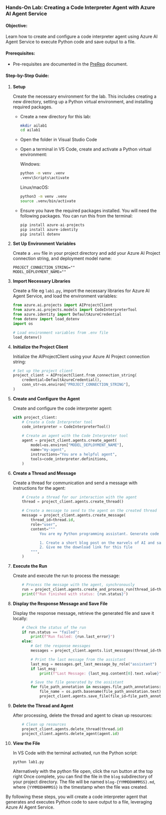 ### Hands-On Lab: Creating a Code Interpreter Agent with Azure AI Agent Service

#### Objective:
Learn how to create and configure a code interpreter agent using Azure AI Agent Service to execute Python code and save output to a file.

#### Prerequisites:
- Pre-requisites are documented in the [PreReq](prereq/prereq.md) document.

#### Step-by-Step Guide:

1. **Setup**

	Create the necessary environment for the lab. This includes creating a new directory, setting up a Python virtual environment, and installing required packages.

	- Create a new directory for this lab:
		```bash
		mkdir ailab1
		cd ailab1
		```
	- Open the folder in Visual Studio Code
	- Open a terminal in VS Code, create and activate a Python virtual environment:

		Windows:
		```cmd
		python -m venv .venv
		.venv\Scripts\activate
		```

		Linux/macOS:
		```bash
		python3 -m venv .venv
		source .venv/bin/activate
		```


	- Ensure you have the required packages installed. You will need the following packages. You can run this from the terminal:

		```python
		pip install azure-ai-projects
		pip install azure-identity
		pip install dotenv
		```

2. **Set Up Environment Variables**

	Create a `.env` file in your project directory and add your Azure AI Project connection string, and deployment model name:
	```plaintext
	PROJECT_CONNECTION_STRING=""
	MODEL_DEPLOYMENT_NAME=""
	```

3. **Import Necessary Libraries**

	Create a file eg  `lab1.py`, import the necessary libraries for Azure AI Agent Service, and load the environment variables:
	```python
	from azure.ai.projects import AIProjectClient
	from azure.ai.projects.models import CodeInterpreterTool
	from azure.identity import DefaultAzureCredential
	from dotenv import load_dotenv
	import os
	
	# Load environment variables from .env file
	load_dotenv()
	```

4. **Initialize the Project Client**

	Initialize the AIProjectClient using your Azure AI Project connection string:
	```python
	# Set up the project client
	project_client = AIProjectClient.from_connection_string(
		credential=DefaultAzureCredential(),
		conn_str=os.environ["PROJECT_CONNECTION_STRING"],
	)
	```

5. **Create and Configure the Agent**

	Create and configure the code interpreter agent:
	```python
	with project_client:
		# Create a Code Interpreter tool
		code_interpreter = CodeInterpreterTool()
		
		# Create an agent with the Code Interpreter tool
		agent = project_client.agents.create_agent(
			model=os.environ["MODEL_DEPLOYMENT_NAME"],
			name="my-agent",
			instructions="You are a helpful agent",
			tools=code_interpreter.definitions,
		)
	```

6. **Create a Thread and Message**

	Create a thread for communication and send a message with instructions for the agent:
	```python
		# Create a thread for our interaction with the agent
		thread = project_client.agents.create_thread()

		# Create a message to send to the agent on the created thread
		message = project_client.agents.create_message(
			thread_id=thread.id,
			role="user",
			content="""
				You are my Python programming assistant. Generate code and execute it according to the following requirements:

				1. Create a short blog post on the marvels of AI and save the content to blog-{YYMMDDHHMMSS}.md
				2. Give me the download link for this file
			""",
		)
	```

7. **Execute the Run**

	Create and execute the run to process the message:
	```python
		# Process the message with the agent, synchronously
		run = project_client.agents.create_and_process_run(thread_id=thread.id, agent_id=agent.id)
		print(f"Run finished with status: {run.status}")
	```

8. **Display the Response Message and Save File**

	Display the response message, retrieve the generated file and save it locally:
	```python
		# Check the status of the run
		if run.status == "failed":
			print(f"Run failed: {run.last_error}")
		else:
			# Get the response messages
			messages = project_client.agents.list_messages(thread_id=thread.id)

			# Print the last message from the assistant
			last_msg = messages.get_last_message_by_role("assistant")
			if last_msg:
				print(f"Last Message: {last_msg.content[0].text.value}")

			# Save the file generated by the assistant
			for file_path_annotation in messages.file_path_annotations:
				file_name = os.path.basename(file_path_annotation.text)
				project_client.agents.save_file(file_id=file_path_annotation.file_path.file_id, file_name=file_name, target_dir="./blog")
	```

9. **Delete the Thread and Agent**

    After processing, delete the thread and agent to clean up resources:
    ```python
		# Clean up resources
		project_client.agents.delete_thread(thread.id)
		project_client.agents.delete_agent(agent.id)
    ```

10. **View the File**

	In VS Code with the terminal activated, run the Python script:
	```bash
	python lab1.py
	```
	Alternatively with the python file open, click the run button at the top right
	Once complete, you can find the file in the `blog` subdirectory of your project directory. The file will be named `blog-{YYMMDDHHMMSS}.md`, where `{YYMMDDHHMMSS}` is the timestamp when the file was created.

By following these steps, you will create a code interpreter agent that generates and executes Python code to save output to a file, leveraging Azure AI Agent Service.
